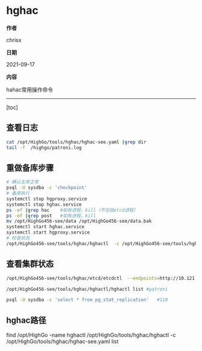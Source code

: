 # hghac

**作者**

chrisx

**日期**

2021-09-17

**内容**

hahac常用操作命令

----

[toc]

## 查看日志

```sh
cat /opt/HighGo/tools/hghac/hghac-see.yaml |grep dir
tail -f  /highgo/patroni.log

```

## 重做备库步骤

```sh
# 确认主库正常
psql -U sysdba -c 'checkpoint'
# 备库执行
systemctl stop hgproxy.service
systemctl stop hghac.service
ps -ef |grep hac    #如有进程，kill（不包括etcd进程）
ps -ef |grep post   #如有进程，kill
mv /opt/HighGo456-see/data /opt/HighGo456-see/data.bak
systemctl start hghac.service
systemctl start hgproxy.service
# 检查状态
/opt/HighGo456-see/tools/hghac/hghactl  -c /opt/HighGo456-see/tools/hghac/hghac.yaml list
```

## 查看集群状态

```sh
/opt/HighGo456-see/tools/hghac/etcd/etcdctl  --endpoints=http://10.121.32.110:2379,http://10.121.32.111:2379,http://10.121.32.113:2379 endpoint status --write-out=table    #etcd

/opt/HighGo456-see/tools/hghac/hghactl/hghactl list #patroni

psql -U sysdba -c 'select * from pg_stat_replication'   #110

```

## hghac路径

find /opt/HighGo -name hghactl
/opt/HighGo/tools/hghac/hghactl -c /opt/HighGo/tools/hghac/hghac-see.yaml list 
